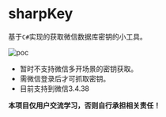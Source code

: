 # sharpKey

基于`C#`实现的获取微信数据库密钥的小工具。

![poc](https://github.com/Ormicron/Sharp-dumpkey/blob/main/demo1.png)



* 暂时不支持微信多开场景的密钥获取。
* 需微信登录后才可抓取密钥。
* 目前支持到微信3.4.38



**本项目仅用户交流学习，否则自行承担相关责任！**

